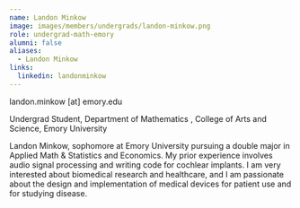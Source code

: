 ```yaml
---
name: Landon Minkow
image: images/members/undergrads/landon-minkow.png
role: undergrad-math-emory
alumni: false
aliases:
  - Landon Minkow
links:
  linkedin: landonminkow
---
```


landon.minkow [at] emory.edu

Undergrad Student, Department of Mathematics , College of Arts and Science, Emory University

Landon Minkow, sophomore at Emory University pursuing a double major in Applied Math & Statistics and Economics. My prior experience involves audio signal processing and writing code for cochlear implants. I am very interested about biomedical research and healthcare, and I am passionate about the design and implementation of medical devices for patient use and for studying disease. 
<!-- I am originally from Chicago, and am a big fan of all things soccer and Star Wars. -->
